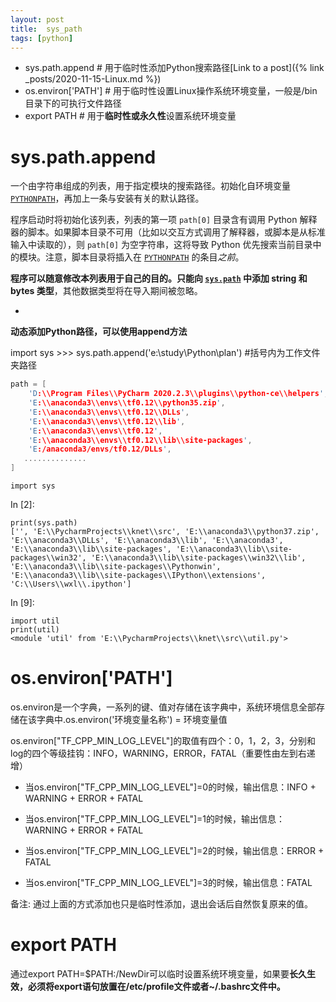 ```yaml
---
layout: post
title: 	sys_path
tags: [python]
---
```



- sys.path.append    # 用于临时性添加Python搜索路径[Link to a post]({% link _posts/2020-11-15-Linux.md %})
- os.environ['PATH']  # 用于临时性设置Linux操作系统环境变量，一般是/bin目录下的可执行文件路径
- export PATH       # 用于**临时性或永久性**设置系统环境变量

# sys.path.append

一个由字符串组成的列表，用于指定模块的搜索路径。初始化自环境变量 [`PYTHONPATH`](https://docs.python.org/zh-cn/3.8/using/cmdline.html#envvar-PYTHONPATH)，再加上一条与安装有关的默认路径。

程序启动时将初始化该列表，列表的第一项 `path[0]` 目录含有调用 Python 解释器的脚本。如果脚本目录不可用（比如以交互方式调用了解释器，或脚本是从标准输入中读取的），则 `path[0]` 为空字符串，这将导致 Python 优先搜索当前目录中的模块。注意，脚本目录将插入在 [`PYTHONPATH`](https://docs.python.org/zh-cn/3.8/using/cmdline.html#envvar-PYTHONPATH) 的条目*之前*。

**程序可以随意修改本列表用于自己的目的。只能向 [`sys.path`](https://docs.python.org/zh-cn/3.8/library/sys.html?highlight=sys#sys.path) 中添加 string 和 bytes 类型**，其他数据类型将在导入期间被忽略。

- 

**动态添加Python路径，可以使用append方法**

 import sys
\>>> sys.path.append('e:\study\Python\plan')  #括号内为工作文件夹路径



```c
path = [
    'D:\\Program Files\\PyCharm 2020.2.3\\plugins\\python-ce\\helpers',
    'E:\\anaconda3\\envs\\tf0.12\\python35.zip',
    'E:\\anaconda3\\envs\\tf0.12\\DLLs',
    'E:\\anaconda3\\envs\\tf0.12\\lib',
    'E:\\anaconda3\\envs\\tf0.12',
    'E:\\anaconda3\\envs\\tf0.12\\lib\\site-packages',
    'E:/anaconda3/envs/tf0.12/DLLs',
   ..............
]
```

```
import sys
```

In [2]:

```
print(sys.path)
['', 'E:\\PycharmProjects\\knet\\src', 'E:\\anaconda3\\python37.zip', 'E:\\anaconda3\\DLLs', 'E:\\anaconda3\\lib', 'E:\\anaconda3', 'E:\\anaconda3\\lib\\site-packages', 'E:\\anaconda3\\lib\\site-packages\\win32', 'E:\\anaconda3\\lib\\site-packages\\win32\\lib', 'E:\\anaconda3\\lib\\site-packages\\Pythonwin', 'E:\\anaconda3\\lib\\site-packages\\IPython\\extensions', 'C:\\Users\\wxl\\.ipython']
```

In [9]:

```
import util
print(util)
<module 'util' from 'E:\\PycharmProjects\\knet\\src\\util.py'>
```

# os.environ['PATH']

os.environ是一个字典，一系列的键、值对存储在该字典中，系统环境信息全部存储在该字典中.os.environ('环境变量名称') = 环境变量值

os.environ["TF_CPP_MIN_LOG_LEVEL"]的取值有四个：0，1，2，3，分别和log的四个等级挂钩：INFO，WARNING，ERROR，FATAL（重要性由左到右递增）

- 当os.environ["TF_CPP_MIN_LOG_LEVEL"]=0的时候，输出信息：INFO + WARNING + ERROR + FATAL

- 当os.environ["TF_CPP_MIN_LOG_LEVEL"]=1的时候，输出信息：WARNING + ERROR + FATAL

- 当os.environ["TF_CPP_MIN_LOG_LEVEL"]=2的时候，输出信息：ERROR + FATAL

- 当os.environ["TF_CPP_MIN_LOG_LEVEL"]=3的时候，输出信息：FATAL

备注: 通过上面的方式添加也只是临时性添加，退出会话后自然恢复原来的值。

# export PATH

通过export PATH=$PATH:/NewDir可以临时设置系统环境变量，如果要**长久生效，必须将export语句放置在/etc/profile文件或者~/.bashrc文件中。**